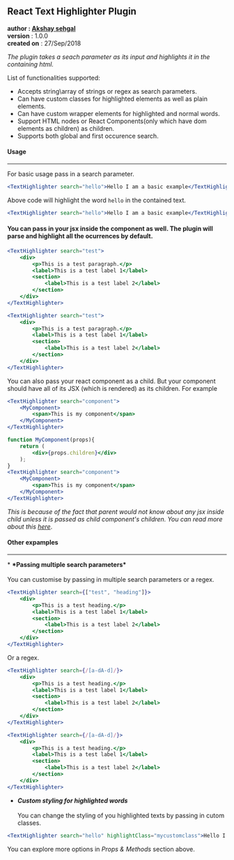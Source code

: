 
## React Text Highlighter Plugin
  **author : [Akshay sehgal](https://gitlab.infoedge.com/akshay.sehgal)**
  <br />
  **version** : 1.0.0
  <br />
  **created on** : 27/Sep/2018
 
 *The plugin takes a seach parameter as its input and highlights it in the containing html.*

  List of functionalities supported:
  - Accepts string\array of strings or regex as search parameters.
  - Can have custom classes for highlighted elements as well as plain elements.
  - Can have custom wrapper elements for highlighted and normal words.
  - Support HTML nodes or React Components(only which have dom elements as children) as children.
  - Supports both global and first occurence search.
  
#### **Usage**
<hr />
For basic usage pass in a search parameter.

```jsx static
<TextHighlighter search="hello">Hello I am a basic example</TextHighlighter>
```
Above code will highlight the word `hello` in the contained text.
```jsx
<TextHighlighter search="hello">Hello I am a basic example</TextHighlighter>
```

#### You can pass in your jsx inside the component as well. The plugin will parse and highlight all the ocurrences by default.
```jsx static
<TextHighlighter search="test">
    <div>
        <p>This is a test paragraph.</p>
        <label>This is a test label 1</label>
        <section>
            <label>This is a test label 2</label>
        </section>
    </div>
</TextHighlighter>
```
```jsx
<TextHighlighter search="test">
    <div>
        <p>This is a test paragraph.</p>
        <label>This is a test label 1</label>
        <section>
            <label>This is a test label 2</label>
        </section>
    </div>
</TextHighlighter>
```
You can also pass your react component as a child. But your component should have all of its JSX (which is rendered) as its children. For example
```jsx static
<TextHighlighter search="component">
    <MyComponent>
        <span>This is my component</span>
    </MyComponent>
</TextHighlighter>
```
```jsx
function MyComponent(props){
    return (
        <div>{props.children}</div>
    );
}
<TextHighlighter search="component">
    <MyComponent>
        <span>This is my component</span>
    </MyComponent>
</TextHighlighter>
```
*This is because of the fact that parent would not know about any jsx inside child unless it is passed as child component's children. You can read more about this <a target="_blank" href="https://reactjs.org/docs/react-dom.html">here</a>*.
<br />
#### **Other expamples**
<hr />
* <strong>*Passing multiple search parameters*</strong>
<br /><br />
You can customise by passing in multiple search parameters or a regex.

```jsx static
<TextHighlighter search={["test", "heading"]}>
    <div>
        <p>This is a test heading.</p>
        <label>This is a test label 1</label>
        <section>
            <label>This is a test label 2</label>
        </section>
    </div>
</TextHighlighter>
```
Or a regex.
```jsx static
<TextHighlighter search={/[a-dA-d]/}>
    <div>
        <p>This is a test heading.</p>
        <label>This is a test label 1</label>
        <section>
            <label>This is a test label 2</label>
        </section>
    </div>
</TextHighlighter>
```
```jsx
<TextHighlighter search={/[a-dA-d]/}>
    <div>
        <p>This is a test heading.</p>
        <label>This is a test label 1</label>
        <section>
            <label>This is a test label 2</label>
        </section>
    </div>
</TextHighlighter>
```
* <strong>*Custom styling for highlighted words*</strong>
<br /><br />
You can change the styling of you highlighted texts by passing in cutom classes.
```jsx static
<TextHighlighter search="hello" highlightClass="mycustomclass">Hello I am a basic example</TextHighlighter>
```

You can explore more options in *Props & Methods* section above.



 
 